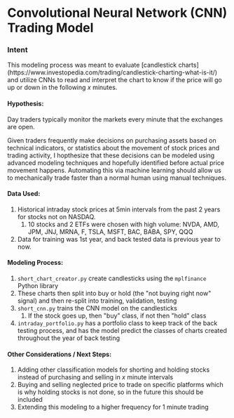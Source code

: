 <h1>Convolutional Neural Network (CNN) Trading Model </h1>

<h3>Intent</h3>
<p>
This modeling process was meant to evaluate [candlestick charts](https://www.investopedia.com/trading/candlestick-charting-what-is-it/) and utilize CNNs to read and interpret the chart to know if the price will go up or down in the following <i>x</i> minutes.
</p>

#### Hypothesis:
<p>
Day traders typically monitor the markets every minute that the exchanges are open. 


Given traders frequently make decisions on purchasing assets based on technical indicators, or statistics about the movement of stock prices and trading activity, I hopthesize that these decisions can be modeled using advanced modeling techniques and hopefully identified before actual price movement happens. Automating this via machine learning should allow us to mechanically trade faster than a normal human using manual techniques.
</p>

#### Data Used:
1. Historical intraday stock prices at 5min intervals from the past 2 years for stocks not on NASDAQ.
   1. 10 stocks and 2 ETFs were chosen with high volume: NVDA, AMD, JPM, JNJ, MRNA, F, TSLA, MSFT, BAC, BABA, SPY, QQQ
2. Data for training was 1st year, and back tested data is previous year to now.

#### Modeling Process:
1. `short_chart_creator.py` create candlesticks using the `mplfinance` Python library
2. These charts then split into buy or hold (the "not buying right now" signal) and then re-split into training, validation, testing
3. `short_cnn.py` trains the CNN model on the candlesticks
   1. If the stock goes up, then "buy" class, if not then "hold" class
4. `intraday_portfolio.py` has a portfolio class to keep track of the back testing process, and has the model predict the classes of charts created throughout the year of back testing

#### Other Considerations / Next Steps:
1. Adding other classification models for shorting and holding stocks instead of purchasing and selling in <i>x</i> minute intervals
2. Buying and selling neglected price to trade on specific platforms which is why holding stocks is not done, so in the future this should be included
3. Extending this modeling to a higher frequency for 1 minute trading